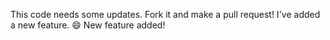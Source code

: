 This code needs some updates. Fork it and make a pull request!
I've added a new feature. 😄
New feature added!

